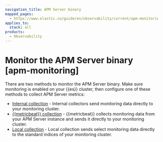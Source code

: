 ```yaml
---
navigation_title: APM Server binary
mapped_pages:
  - https://www.elastic.co/guide/en/observability/current/apm-monitoring.html
applies_to:
  stack: all
products:
  - Observability
---
```


# Monitor the APM Server binary [apm-monitoring]

There are two methods to monitor the APM Server binary. Make sure monitoring is enabled on your {{es}} cluster, then configure one of these methods to collect APM Server metrics:

* [Internal collection](/solutions/observability/apm/use-internal-collection-to-send-monitoring-data.md) - Internal collectors send monitoring data directly to your monitoring cluster.
* [{{metricbeat}} collection](/solutions/observability/apm/use-metricbeat-to-send-monitoring-data.md) - {{metricbeat}} collects monitoring data from your APM Server instance and sends it directly to your monitoring cluster.
* [Local collection](/solutions/observability/apm/use-select-metrics-emitted-directly-to-monitoring-cluster.md) - Local collection sends select monitoring data directly to the standard indices of your monitoring cluster.